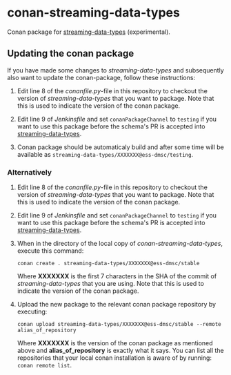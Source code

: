 # conan-streaming-data-types

Conan package for [streaming-data-types](https://github.com/ess-dmsc/streaming-data-types)
(experimental).

## Updating the conan package

If you have made some changes to *streaming-data-types* and subsequently also want to update the conan-package, follow these instructions:

1. Edit line 8 of the *conanfile.py*-file in this repository to checkout the version of *streaming-data-types* that you want to package. Note that this is used to indicate the version of the conan package.

2. Edit line 9 of *Jenkinsfile* and set `conanPackageChannel` to `testing` if you want to use this package before the schema's PR is accepted into [streaming-data-types](https://github.com/ess-dmsc/streaming-data-types).

3. Conan package should be automaticaly build and after some time will be available as `streaming-data-types/XXXXXXX@ess-dmsc/testing`.



### Alternatively
1. Edit line 8 of the *conanfile.py*-file in this repository to checkout the version of *streaming-data-types* that you want to package. Note that this is used to indicate the version of the conan package.

2. Edit line 9 of *Jenkinsfile* and set `conanPackageChannel` to `testing` if you want to use this package before the schema's PR is accepted into [streaming-data-types](https://github.com/ess-dmsc/streaming-data-types).

3. When in the directory of the local copy of *conan-streaming-data-types*, execute this command:

	```
	conan create . streaming-data-types/XXXXXXX@ess-dmsc/stable
	```
	Where **XXXXXXX** is the first 7 characters in the SHA of the commit of *streaming-data-types* that you are using. Note that this is used to indicate the version of the conan package.

4. Upload the new package to the relevant conan package repository by executing:

	```
	conan upload streaming-data-types/XXXXXXX@ess-dmsc/stable --remote alias_of_repository
	```

	Where **XXXXXXX** is the version of the conan package as mentioned above and **alias\_of\_repository** is exactly what it says. You can list all the repositories that your local conan installation is aware of by running: `conan remote list`.
